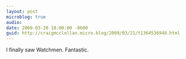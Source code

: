 ```yaml
---
layout: post
microblog: true
audio: 
date: 2009-03-20 18:00:00 -0600
guid: http://craigmcclellan.micro.blog/2009/03/21/t1364536948.html
---
```

I finally saw Watchmen.  Fantastic.
